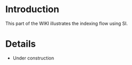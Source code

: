 # Introduction #

This part of the WIKI illustrates the indexing flow using SI.


# Details #

  * Under construction